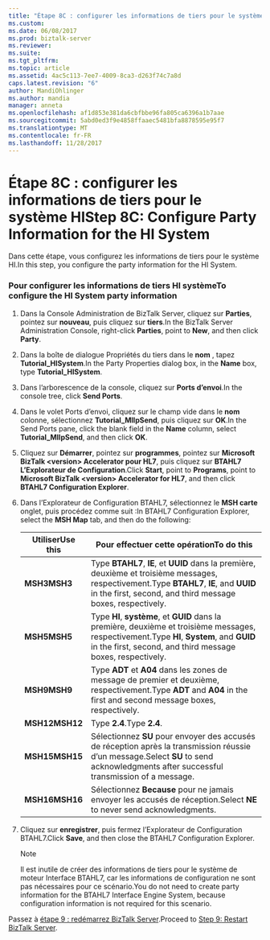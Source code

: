 ```yaml
---
title: "Étape 8C : configurer les informations de tiers pour le système HI | Documents Microsoft"
ms.custom: 
ms.date: 06/08/2017
ms.prod: biztalk-server
ms.reviewer: 
ms.suite: 
ms.tgt_pltfrm: 
ms.topic: article
ms.assetid: 4ac5c113-7ee7-4009-8ca3-d263f74c7a8d
caps.latest.revision: "6"
author: MandiOhlinger
ms.author: mandia
manager: anneta
ms.openlocfilehash: af1d853e381da6cbfbbe96fa805ca6396a1b7aae
ms.sourcegitcommit: 5abd0ed3f9e4858ffaaec5481bfa8878595e95f7
ms.translationtype: MT
ms.contentlocale: fr-FR
ms.lasthandoff: 11/28/2017
---
```

# <a name="step-8c-configure-party-information-for-the-hi-system"></a><span data-ttu-id="e0e20-102">Étape 8C : configurer les informations de tiers pour le système HI</span><span class="sxs-lookup"><span data-stu-id="e0e20-102">Step 8C: Configure Party Information for the HI System</span></span>
<span data-ttu-id="e0e20-103">Dans cette étape, vous configurez les informations de tiers pour le système HI.</span><span class="sxs-lookup"><span data-stu-id="e0e20-103">In this step, you configure the party information for the HI System.</span></span>  
  
### <a name="to-configure-the-hi-system-party-information"></a><span data-ttu-id="e0e20-104">Pour configurer les informations de tiers HI système</span><span class="sxs-lookup"><span data-stu-id="e0e20-104">To configure the HI System party information</span></span>  
  
1.  <span data-ttu-id="e0e20-105">Dans la Console Administration de BizTalk Server, cliquez sur **Parties**, pointez sur **nouveau**, puis cliquez sur **tiers**.</span><span class="sxs-lookup"><span data-stu-id="e0e20-105">In the BizTalk Server Administration Console, right-click **Parties**, point to **New**, and then click **Party**.</span></span>  
  
2.  <span data-ttu-id="e0e20-106">Dans la boîte de dialogue Propriétés du tiers dans le **nom** , tapez **Tutorial_HISystem**.</span><span class="sxs-lookup"><span data-stu-id="e0e20-106">In the Party Properties dialog box, in the **Name** box, type **Tutorial_HISystem**.</span></span>  
  
3.  <span data-ttu-id="e0e20-107">Dans l’arborescence de la console, cliquez sur **Ports d’envoi**.</span><span class="sxs-lookup"><span data-stu-id="e0e20-107">In the console tree, click **Send Ports**.</span></span>  
  
4.  <span data-ttu-id="e0e20-108">Dans le volet Ports d’envoi, cliquez sur le champ vide dans le **nom** colonne, sélectionnez **Tutorial_MllpSend**, puis cliquez sur **OK**.</span><span class="sxs-lookup"><span data-stu-id="e0e20-108">In the Send Ports pane, click the blank field in the **Name** column, select **Tutorial_MllpSend**, and then click **OK**.</span></span>  
  
5.  <span data-ttu-id="e0e20-109">Cliquez sur **Démarrer**, pointez sur **programmes**, pointez sur **Microsoft BizTalk \<version\> Accelerator pour HL7**, puis cliquez sur  **BTAHL7 L’Explorateur de Configuration**.</span><span class="sxs-lookup"><span data-stu-id="e0e20-109">Click **Start**, point to **Programs**, point to **Microsoft BizTalk \<version\> Accelerator for HL7**, and then click **BTAHL7 Configuration Explorer**.</span></span>  
  
6.  <span data-ttu-id="e0e20-110">Dans l’Explorateur de Configuration BTAHL7, sélectionnez le **MSH carte** onglet, puis procédez comme suit :</span><span class="sxs-lookup"><span data-stu-id="e0e20-110">In BTAHL7 Configuration Explorer, select the **MSH Map** tab, and then do the following:</span></span>  
  
    |<span data-ttu-id="e0e20-111">Utiliser</span><span class="sxs-lookup"><span data-stu-id="e0e20-111">Use this</span></span>|<span data-ttu-id="e0e20-112">Pour effectuer cette opération</span><span class="sxs-lookup"><span data-stu-id="e0e20-112">To do this</span></span>|  
    |--------------|----------------|  
    |<span data-ttu-id="e0e20-113">**MSH3**</span><span class="sxs-lookup"><span data-stu-id="e0e20-113">**MSH3**</span></span>|<span data-ttu-id="e0e20-114">Type **BTAHL7**, **IE**, et **UUID** dans la première, deuxième et troisième messages, respectivement.</span><span class="sxs-lookup"><span data-stu-id="e0e20-114">Type **BTAHL7**, **IE**, and **UUID** in the first, second, and third message boxes, respectively.</span></span>|  
    |<span data-ttu-id="e0e20-115">**MSH5**</span><span class="sxs-lookup"><span data-stu-id="e0e20-115">**MSH5**</span></span>|<span data-ttu-id="e0e20-116">Type **HI**, **système**, et **GUID** dans la première, deuxième et troisième messages, respectivement.</span><span class="sxs-lookup"><span data-stu-id="e0e20-116">Type **HI**, **System**, and **GUID** in the first, second, and third message boxes, respectively.</span></span>|  
    |<span data-ttu-id="e0e20-117">**MSH9**</span><span class="sxs-lookup"><span data-stu-id="e0e20-117">**MSH9**</span></span>|<span data-ttu-id="e0e20-118">Type **ADT** et **A04** dans les zones de message de premier et deuxième, respectivement.</span><span class="sxs-lookup"><span data-stu-id="e0e20-118">Type **ADT** and **A04** in the first and second message boxes, respectively.</span></span>|  
    |<span data-ttu-id="e0e20-119">**MSH12**</span><span class="sxs-lookup"><span data-stu-id="e0e20-119">**MSH12**</span></span>|<span data-ttu-id="e0e20-120">Type **2.4**.</span><span class="sxs-lookup"><span data-stu-id="e0e20-120">Type **2.4**.</span></span>|  
    |<span data-ttu-id="e0e20-121">**MSH15**</span><span class="sxs-lookup"><span data-stu-id="e0e20-121">**MSH15**</span></span>|<span data-ttu-id="e0e20-122">Sélectionnez **SU** pour envoyer des accusés de réception après la transmission réussie d’un message.</span><span class="sxs-lookup"><span data-stu-id="e0e20-122">Select **SU** to send acknowledgments after successful transmission of a message.</span></span>|  
    |<span data-ttu-id="e0e20-123">**MSH16**</span><span class="sxs-lookup"><span data-stu-id="e0e20-123">**MSH16**</span></span>|<span data-ttu-id="e0e20-124">Sélectionnez **Because** pour ne jamais envoyer les accusés de réception.</span><span class="sxs-lookup"><span data-stu-id="e0e20-124">Select **NE** to never send acknowledgments.</span></span>|  
  
7.  <span data-ttu-id="e0e20-125">Cliquez sur **enregistrer**, puis fermez l’Explorateur de Configuration BTAHL7.</span><span class="sxs-lookup"><span data-stu-id="e0e20-125">Click **Save**, and then close the BTAHL7 Configuration Explorer.</span></span>  
  
    > [!NOTE]
    >  <span data-ttu-id="e0e20-126">Il est inutile de créer des informations de tiers pour le système de moteur Interface BTAHL7, car les informations de configuration ne sont pas nécessaires pour ce scénario.</span><span class="sxs-lookup"><span data-stu-id="e0e20-126">You do not need to create party information for the BTAHL7 Interface Engine System, because configuration information is not required for this scenario.</span></span>  
  
 <span data-ttu-id="e0e20-127">Passez à [étape 9 : redémarrez BizTalk Server](../../adapters-and-accelerators/accelerator-hl7/step-9-restart-biztalk-server.md).</span><span class="sxs-lookup"><span data-stu-id="e0e20-127">Proceed to [Step 9: Restart BizTalk Server](../../adapters-and-accelerators/accelerator-hl7/step-9-restart-biztalk-server.md).</span></span>